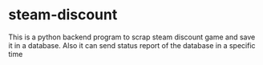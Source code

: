 # steam-discount
This is a python backend program to scrap steam discount game and save it in a database. Also it can send status report of the database in a specific time
